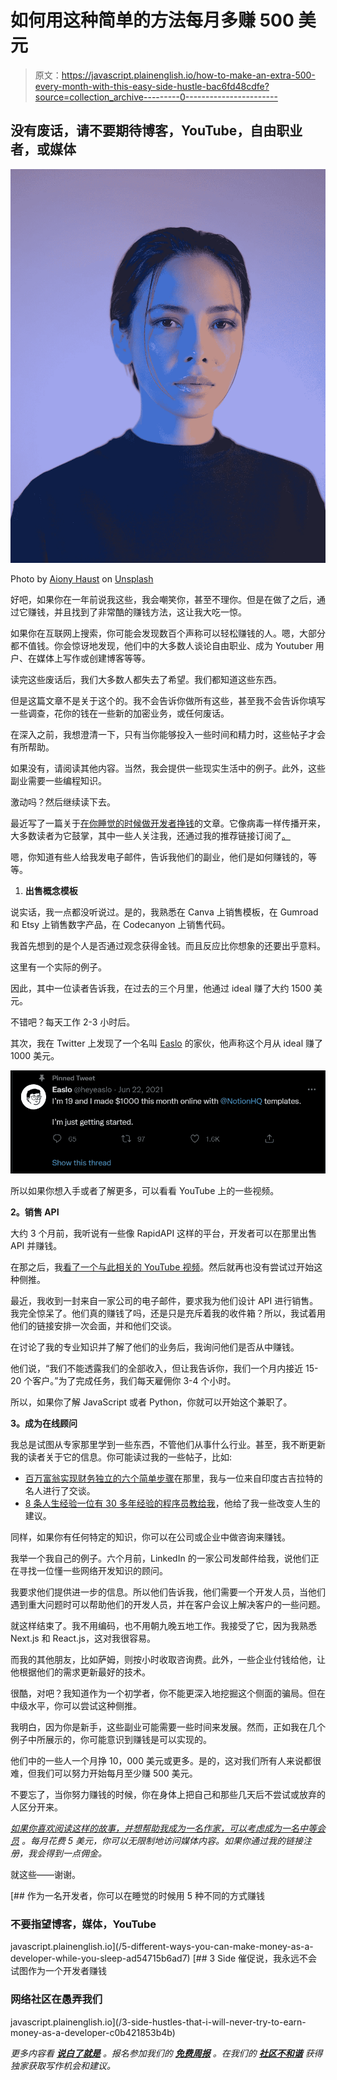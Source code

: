 # 如何用这种简单的方法每月多赚 500 美元

> 原文：<https://javascript.plainenglish.io/how-to-make-an-extra-500-every-month-with-this-easy-side-hustle-bac6fd48cdfe?source=collection_archive---------0----------------------->

## 没有废话，请不要期待博客，YouTube，自由职业者，或媒体

![](img/22f665cea3dc32aae5f688c81c113c90.png)

Photo by [Aiony Haust](https://unsplash.com/@aiony?utm_source=medium&utm_medium=referral) on [Unsplash](https://unsplash.com?utm_source=medium&utm_medium=referral)

好吧，如果你在一年前说我这些，我会嘲笑你，甚至不理你。但是在做了之后，通过它赚钱，并且找到了非常酷的赚钱方法，这让我大吃一惊。

如果你在互联网上搜索，你可能会发现数百个声称可以轻松赚钱的人。嗯，大部分都不值钱。你会惊讶地发现，他们中的大多数人谈论自由职业、成为 Youtuber 用户、在媒体上写作或创建博客等等。

读完这些废话后，我们大多数人都失去了希望。我们都知道这些东西。

但是这篇文章不是关于这个的。我不会告诉你做所有这些，甚至我不会告诉你填写一些调查，花你的钱在一些新的加密业务，或任何废话。

在深入之前，我想澄清一下，只有当你能够投入一些时间和精力时，这些帖子才会有所帮助。

如果没有，请阅读其他内容。当然，我会提供一些现实生活中的例子。此外，这些副业需要一些编程知识。

激动吗？然后继续读下去。

最近写了一篇关于[在你睡觉的时候做开发者挣钱](/5-different-ways-you-can-make-money-as-a-developer-while-you-sleep-ad54715b6ad7)的文章。它像病毒一样传播开来，大多数读者为它鼓掌，其中一些人关注我，还通过我的推荐链接订阅了[。](http://bit.ly/3rkGT7A)

嗯，你知道有些人给我发电子邮件，告诉我他们的副业，他们是如何赚钱的，等等。

1.  **出售概念模板**

说实话，我一点都没听说过。是的，我熟悉在 Canva 上销售模板，在 Gumroad 和 Etsy 上销售数字产品，在 Codecanyon 上销售代码。

我首先想到的是个人是否通过观念获得金钱。而且反应比你想象的还要出乎意料。

这里有一个实际的例子。

因此，其中一位读者告诉我，在过去的三个月里，他通过 ideal 赚了大约 1500 美元。

不错吧？每天工作 2-3 小时后。

其次，我在 Twitter 上发现了一个名叫 [Easlo](https://twitter.com/heyeaslo) 的家伙，他声称这个月从 ideal 赚了 1000 美元。

![](img/b57ecffc87f2c2490361279194993b28.png)

所以如果你想入手或者了解更多，可以看看 YouTube 上的一些视频。

**2。销售 API**

大约 3 个月前，我听说有一些像 RapidAPI 这样的平台，开发者可以在那里出售 API 并赚钱。

在那之后，我[看了一个与此相关的 YouTube 视频](https://youtu.be/GK4Pl-GmPHk)。然后就再也没有尝试过开始这种侧推。

最近，我收到一封来自一家公司的电子邮件，要求我为他们设计 API 进行销售。我完全惊呆了。他们真的赚钱了吗，还是只是充斥着我的收件箱？所以，我试着用他们的链接安排一次会面，并和他们交谈。

在讨论了我的专业知识并了解了他们的业务后，我询问他们是否从中赚钱。

他们说，“我们不能透露我们的全部收入，但让我告诉你，我们一个月内接近 15-20 个客户。”为了完成任务，我们每天雇佣你 3-4 个小时。

所以，如果你了解 JavaScript 或者 Python，你就可以开始这个兼职了。

**3。成为在线顾问**

我总是试图从专家那里学到一些东西，不管他们从事什么行业。甚至，我不断更新我的读者关于它的信息。你可能读过我的一些帖子，比如:

*   [百万富翁实现财务独立的六个简单步骤](https://themakingofamillionaire.com/a-millionaires-six-simple-steps-to-financial-independence-e67ae9005bbe)在那里，我与一位来自印度古吉拉特的名人进行了交谈。
*   [8 条人生经验一位有 30 多年经验的程序员教给我](/8-life-lessons-a-programmer-with-30-years-of-experience-taught-me-2a9fb090a398)，他给了我一些改变人生的建议。

同样，如果你有任何特定的知识，你可以在公司或企业中做咨询来赚钱。

我举一个我自己的例子。六个月前，LinkedIn 的一家公司发邮件给我，说他们正在寻找一位懂一些网络开发知识的顾问。

我要求他们提供进一步的信息。所以他们告诉我，他们需要一个开发人员，当他们遇到重大问题时可以帮助他们的开发人员，并在客户会议上解决客户的一些问题。

就这样结束了。我不用编码，也不用朝九晚五地工作。我接受了它，因为我熟悉 Next.js 和 React.js，这对我很容易。

而我的其他朋友，比如萨姆，则按小时收取咨询费。此外，一些企业付钱给他，让他根据他们的需求更新最好的技术。

很酷，对吧？我知道作为一个初学者，你不能更深入地挖掘这个侧面的骗局。但在中级水平，你可以尝试这种侧推。

我明白，因为你是新手，这些副业可能需要一些时间来发展。然而，正如我在几个例子中所展示的，你可能意识到赚钱是可以实现的。

他们中的一些人一个月挣 10，000 美元或更多。是的，这对我们所有人来说都很难，但我们可以努力开始每月至少赚 500 美元。

不要忘了，当你努力赚钱的时候，你在身体上把自己和那些几天后不尝试或放弃的人区分开来。

[*如果你喜欢阅读这样的故事，并想帮助我成为一名作家，可以考虑成为一名中等会员*](https://nitinfab.medium.com/membership) *。每月花费 5 美元，你可以无限制地访问媒体内容。如果你通过我的链接注册，我会得到一点佣金。*

就这些——谢谢。

[](/5-different-ways-you-can-make-money-as-a-developer-while-you-sleep-ad54715b6ad7) [## 作为一名开发者，你可以在睡觉的时候用 5 种不同的方式赚钱

### 不要指望博客，媒体，YouTube

javascript.plainenglish.io](/5-different-ways-you-can-make-money-as-a-developer-while-you-sleep-ad54715b6ad7) [](/3-side-hustles-that-i-will-never-try-to-earn-money-as-a-developer-c0b421853b4b) [## 3 Side 催促说，我永远不会试图作为一个开发者赚钱

### 网络社区在愚弄我们

javascript.plainenglish.io](/3-side-hustles-that-i-will-never-try-to-earn-money-as-a-developer-c0b421853b4b) 

*更多内容看* [***说白了就是***](http://plainenglish.io/) *。报名参加我们的* [***免费周报***](http://newsletter.plainenglish.io/) *。在我们的* [***社区不和谐***](https://discord.gg/GtDtUAvyhW) *获得独家获取写作机会和建议。*
